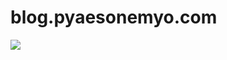 # blog.pyaesonemyo.com

<a href="https://github.com/Rickaym/blog.pyaesonemyo.com/blob/master/.github/workflows/static.yml">
  <img src="https://gen.pyaesonemyo.workers.com/badge/github/actions/blog.pyaesonemyo.com" alt-text="build-badge">
</a>
